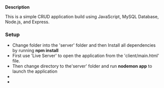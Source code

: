 **Description**

<p>
This is a simple CRUD application build using JavaScript, MySQL Database, Node.js, and Express.
</p>

<h3>Setup</h3>
<p>
<ul>
    <li>Change folder into the 'server' folder and then Install all dependencies by running <strong>npm install</strong></li>
    <li>First use 'Live Server' to open the application from the 'client/main.html' file.</li>
    <li>Then change directory to the'server' folder and run <strong>nodemon app</strong> to launch the application</li>
    <li></li>
    <li></li>
</ul>
</p>
